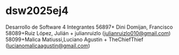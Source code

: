 # dsw2025ej4
Desarrollo de Software 
4
Integrantes
56897+ Dini Domijan, Francisco
58089+Ruiz López, Julián + julianruizlo (julianruizlo010@gmail.com)
58099+Malica Matiussi,Luciano Agustin + TheChiefThief (lucianomalicaagustin@gmail.com)
